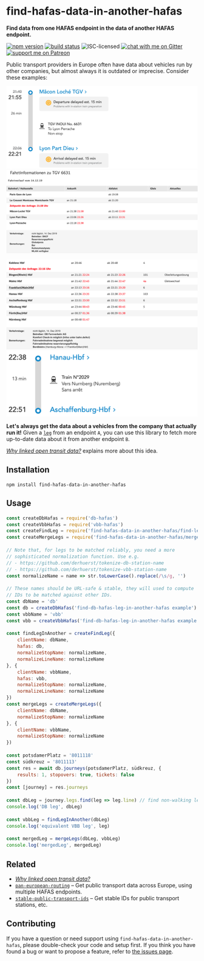 # find-hafas-data-in-another-hafas

**Find data from one HAFAS endpoint in the data of another HAFAS endpoint.**

[![npm version](https://img.shields.io/npm/v/find-hafas-data-in-another-hafas.svg)](https://www.npmjs.com/package/find-hafas-data-in-another-hafas)
[![build status](https://api.travis-ci.org/derhuerst/find-hafas-data-in-another-hafas.svg?branch=master)](https://travis-ci.org/derhuerst/find-hafas-data-in-another-hafas)
![ISC-licensed](https://img.shields.io/github/license/derhuerst/find-hafas-data-in-another-hafas.svg)
[![chat with me on Gitter](https://img.shields.io/badge/chat%20with%20me-on%20gitter-512e92.svg)](https://gitter.im/derhuerst)
[![support me on Patreon](https://img.shields.io/badge/support%20me-on%20patreon-fa7664.svg)](https://patreon.com/derhuerst)

Public transport providers in Europe often have data about vehicles run by other companies, but almost always it is outdated or imprecise. Consider these examples:

![sncf.com showing TGV 6631](docs/tgv-6631-sncf.png)
![bahn.de showing TGV 6631](docs/tgv-6631-db.png)

![bahn.de showing IC 2029](docs/ic-2029-db.png)
![sncf.com showing IC 2029](docs/ic-2029-sncf.png)

**Let's always get the data about a vehicles from the company that actually run it!** Given a [`leg`](https://github.com/public-transport/friendly-public-transport-format/blob/1.2.1/spec/readme.md#journey) from an endpoint `A`, you can use this library to fetch more up-to-date data about it from another endpoint `B`.

[*Why linked open transit data?*](https://github.com/public-transport/why-linked-open-transit-data) explains more about this idea.


## Installation

```shell
npm install find-hafas-data-in-another-hafas
```


## Usage

```js
const createDbHafas = require('db-hafas')
const createVbbHafas = require('vbb-hafas')
const createFindLeg = require('find-hafas-data-in-another-hafas/find-leg')
const createMergeLegs = require('find-hafas-data-in-another-hafas/merge')

// Note that, for legs to be matched reliably, you need a more
// sophisticated normalization function. Use e.g.
// - https://github.com/derhuerst/tokenize-db-station-name
// - https://github.com/derhuerst/tokenize-vbb-station-name
const normalizeName = name => str.toLowerCase().replace(/\s/g, '')

// These names should be URL-safe & stable, they will used to compute
// IDs to be matched against other IDs.
const dbName = 'db'
const db = createDbHafas('find-db-hafas-leg-in-another-hafas example')
const vbbName = 'vbb'
const vbb = createVbbHafas('find-db-hafas-leg-in-another-hafas example')

const findLegInAnother = createFindLeg({
	clientName: dbName,
	hafas: db,
	normalizeStopName: normalizeName,
	normalizeLineName: normalizeName
}, {
	clientName: vbbName,
	hafas: vbb,
	normalizeStopName: normalizeName,
	normalizeLineName: normalizeName
})
const mergeLegs = createMergeLegs({
	clientName: dbName,
	normalizeStopName: normalizeName
}, {
	clientName: vbbName,
	normalizeStopName: normalizeName
})

const potsdamerPlatz = '8011118'
const südkreuz = '8011113'
const res = await db.journeys(potsdamerPlatz, südkreuz, {
	results: 1, stopovers: true, tickets: false
})
const [journey] = res.journeys

const dbLeg = journey.legs.find(leg => leg.line) // find non-walking leg
console.log('DB leg', dbLeg)

const vbbLeg = findLegInAnother(dbLeg)
console.log('equivalent VBB leg', leg)

const mergedLeg = mergeLegs(dbLeg, vbbLeg)
console.log('mergedLeg', mergedLeg)
```


## Related

- [*Why linked open transit data?*](https://github.com/public-transport/why-linked-open-transit-data)
- [`pan-european-routing`](https://github.com/derhuerst/pan-european-routing) – Get public transport data across Europe, using multiple HAFAS endpoints.
- [`stable-public-transport-ids`](https://github.com/derhuerst/stable-public-transport-ids) – Get stable IDs for public transport stations, etc.


## Contributing

If you have a question or need support using `find-hafas-data-in-another-hafas`, please double-check your code and setup first. If you think you have found a bug or want to propose a feature, refer to [the issues page](https://github.com/derhuerst/find-hafas-data-in-another-hafas/issues).
